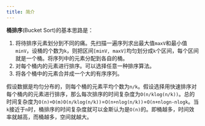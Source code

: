 ```yaml
---
title: 简介
---
```


**桶排序**(Bucket Sort)的基本思路是：

1. 将待排序元素划分到不同的痛。先扫描一遍序列求出最大值`maxV`和最小值`minV`，设桶的个数为`k`，则把区间`[minV, maxV]`均匀划分成`k`个区间，每个区间就是一个桶。将序列中的元素分配到各自的桶。
2. 对每个桶内的元素进行排序。可以选择任意一种排序算法。
3. 将各个桶中的元素合并成一个大的有序序列。

假设数据是均匀分布的，则每个桶的元素平均个数为`n/k`。假设选择用快速排序对每个桶内的元素进行排序，那么每次排序的时间复杂度为`O(n/klog(n/k))`。总的时间复杂度为`O(n)+O(m)O(n/klog(n/k))`=`O(n+nlog(n/k))`=`O(n+nlogn-nlogk`。当`k`接近于`n`时，桶排序的时间复杂度就可以金斯认为是`O(n)`的。即桶越多，时间效率就越高，而桶越多，空间就越大。
